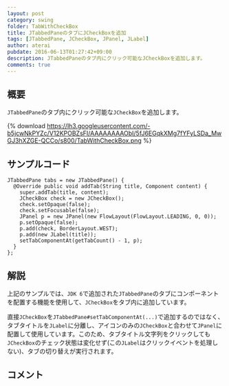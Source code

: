 ```yaml
---
layout: post
category: swing
folder: TabWithCheckBox
title: JTabbedPaneのタブにJCheckBoxを追加
tags: [JTabbedPane, JCheckBox, JPanel, JLabel]
author: aterai
pubdate: 2016-06-13T01:27:42+09:00
description: JTabbedPaneのタブ内にクリック可能なJCheckBoxを追加します。
comments: true
---
```

## 概要
`JTabbedPane`のタブ内にクリック可能な`JCheckBox`を追加します。

{% download https://lh3.googleusercontent.com/-b5jcwNkPYZc/V12KPOBZsFI/AAAAAAAAObI/5fJ6EGqkXMg7fYFyLSDa_MwGJ3hXZGE-QCCo/s800/TabWithCheckBox.png %}

## サンプルコード
<pre class="prettyprint"><code>JTabbedPane tabs = new JTabbedPane() {
  @Override public void addTab(String title, Component content) {
    super.addTab(title, content);
    JCheckBox check = new JCheckBox();
    check.setOpaque(false);
    check.setFocusable(false);
    JPanel p = new JPanel(new FlowLayout(FlowLayout.LEADING, 0, 0));
    p.setOpaque(false);
    p.add(check, BorderLayout.WEST);
    p.add(new JLabel(title));
    setTabComponentAt(getTabCount() - 1, p);
  }
};
</code></pre>

## 解説
上記のサンプルでは、`JDK 6`で追加された`JTabbedPane`のタブにコンポーネントを配置する機能を使用して、`JCheckBox`をタブ内に追加しています。

直接`JCheckBox`を`JTabbedPane#setTabComponentAt(...)`で追加するのではなく、タブタイトルを`JLabel`に分離し、アイコンのみの`JCheckBox`と合わせて`JPanel`に配置して使用しています。このため、タブタイトル文字列をクリックしても`JCheckBox`のチェック状態は変化せず(この`JLabel`はクリックイベントを処理しない)、タブの切り替えが実行されます。

## コメント
